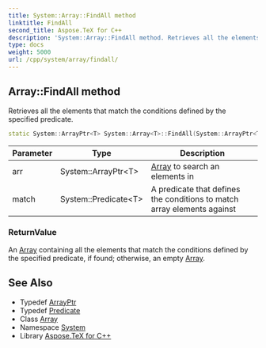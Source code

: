 ```yaml
---
title: System::Array::FindAll method
linktitle: FindAll
second_title: Aspose.TeX for C++
description: 'System::Array::FindAll method. Retrieves all the elements that match the conditions defined by the specified predicate in C++.'
type: docs
weight: 5000
url: /cpp/system/array/findall/
---
```

## Array::FindAll method


Retrieves all the elements that match the conditions defined by the specified predicate.

```cpp
static System::ArrayPtr<T> System::Array<T>::FindAll(System::ArrayPtr<T> arr, System::Predicate<T> match)
```


| Parameter | Type | Description |
| --- | --- | --- |
| arr | System::ArrayPtr\<T\> | [Array](../) to search an elements in |
| match | System::Predicate\<T\> | A predicate that defines the conditions to match array elements against |

### ReturnValue

An [Array](../) containing all the elements that match the conditions defined by the specified predicate, if found; otherwise, an empty [Array](../).

## See Also

* Typedef [ArrayPtr](../../arrayptr/)
* Typedef [Predicate](../../predicate/)
* Class [Array](../)
* Namespace [System](../../)
* Library [Aspose.TeX for C++](../../../)
